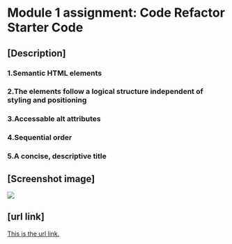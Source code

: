 # Module 1 assignment: Code Refactor Starter Code
## [Description]

### 1.Semantic HTML elements
### 2.The elements follow a logical structure independent of styling and positioning
### 3.Accessable alt attributes
### 4.Sequential order
### 5.A concise, descriptive title
## [Screenshot image]
 <img src="/Users/oliviakim96/Desktop/Rutgers/homework/Horiseon-refactor/Develop/assets/images/screencapture-horiseon .png" />

## [url link]
 <a href="https://confident-ptolemy-2dbb26.netlify.app/"> This is the url link. </a>